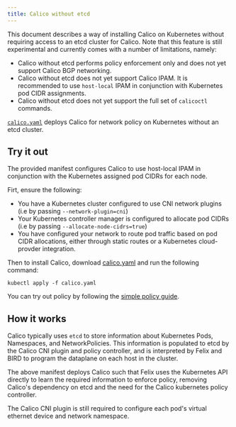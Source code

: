 ```yaml
---
title: Calico without etcd 
---
```


This document describes a way of installing Calico on Kubernetes without requiring access to an etcd cluster for Calico.  Note that this feature is 
still experimental and currently comes with a number of limitations, namely:
- Calico without etcd performs policy enforcement only and does not yet support Calico BGP networking.
- Calico without etcd does not yet support Calico IPAM.  It is recommended to use `host-local` IPAM in conjunction with Kubernetes pod CIDR assignments.
- Calico without etcd does not yet support the full set of `calicoctl` commands.

[`calico.yaml`](calico.yaml) deploys Calico for network policy on Kubernetes without an etcd cluster.

## Try it out

The provided manifest configures Calico to use host-local IPAM in conjunction with the Kubernetes assigned
pod CIDRs for each node.  

Firt, ensure the following:
- You have a Kubernetes cluster configured to use CNI network plugins (i.e by passing `--network-plugin=cni`)
- Your Kubernetes controller manager is configured to allocate pod CIDRs (i.e by passing `--allocate-node-cidrs=true`)
- You have configured your network to route pod traffic based on pod CIDR allocations, either through static routes or a Kubernetes cloud-provder integration.

Then to install Calico, download [calico.yaml](calico.yaml) and run the following command:

```shell
kubectl apply -f calico.yaml
```

You can try out policy by following the [simple policy guide](../../../tutorials/simple-policy).

## How it works

Calico typically uses `etcd` to store information about Kubernetes Pods, Namespaces, and NetworkPolicies.  This information
is populated to etcd by the Calico CNI plugin and policy controller, and is interpreted by Felix and BIRD to program the dataplane on 
each host in the cluster.

The above manifest deploys Calico such that Felix uses the Kubernetes API directly to learn the required information to enforce policy, 
removing Calico's dependency on etcd and the need for the Calico kubernetes policy controller. 

The Calico CNI plugin is still required to configure each pod's virtual ethernet device and network namespace.

